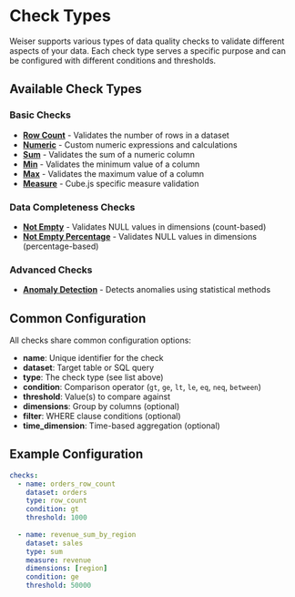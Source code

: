 # Check Types

Weiser supports various types of data quality checks to validate different aspects of your data. Each check type serves a specific purpose and can be configured with different conditions and thresholds.

## Available Check Types

### Basic Checks
- [**Row Count**](./row-count.md) - Validates the number of rows in a dataset
- [**Numeric**](./numeric.md) - Custom numeric expressions and calculations  
- [**Sum**](./sum.md) - Validates the sum of a numeric column
- [**Min**](./min.md) - Validates the minimum value of a column
- [**Max**](./max.md) - Validates the maximum value of a column
- [**Measure**](./measure.md) - Cube.js specific measure validation

### Data Completeness Checks
- [**Not Empty**](./not-empty.md) - Validates NULL values in dimensions (count-based)
- [**Not Empty Percentage**](./not-empty-pct.md) - Validates NULL values in dimensions (percentage-based)

### Advanced Checks
- [**Anomaly Detection**](./anomaly.md) - Detects anomalies using statistical methods

## Common Configuration

All checks share common configuration options:

- **name**: Unique identifier for the check
- **dataset**: Target table or SQL query
- **type**: The check type (see list above)
- **condition**: Comparison operator (`gt`, `ge`, `lt`, `le`, `eq`, `neq`, `between`)
- **threshold**: Value(s) to compare against
- **dimensions**: Group by columns (optional)
- **filter**: WHERE clause conditions (optional)
- **time_dimension**: Time-based aggregation (optional)

## Example Configuration

```yaml
checks:
  - name: orders_row_count
    dataset: orders
    type: row_count
    condition: gt
    threshold: 1000
    
  - name: revenue_sum_by_region
    dataset: sales
    type: sum
    measure: revenue
    dimensions: [region]
    condition: ge
    threshold: 50000
```